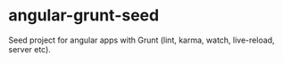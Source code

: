 angular-grunt-seed
==================

Seed project for angular apps with Grunt (lint, karma, watch, live-reload, server etc).
